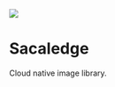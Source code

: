 <img src="https://travis-ci.org/kgcorner/Scaledge.svg?branch=master" />

# Sacaledge

Cloud native image library.
